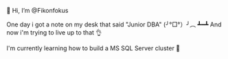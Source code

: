 👋 Hi, I’m @Fikonfokus

One day i got a note on my desk that said "Junior DBA" (╯°□°）╯︵ ┻━┻
And now i'm trying to live up to that 👌

I'm currently learning how to build a MS SQL Server cluster 🤔

<!---
Fikonfokus/Fikonfokus is a ✨ special ✨ repository because its `README.md` (this file) appears on your GitHub profile.
You can click the Preview link to take a look at your changes.
--->
